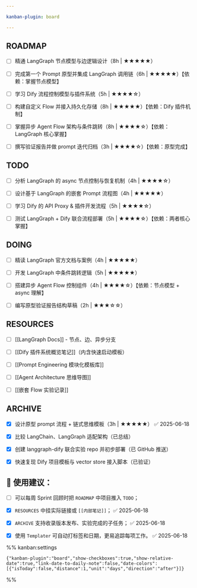 ```yaml
---

kanban-plugin: board

---
```


## ROADMAP

- [ ] 精通 LangGraph 节点模型与边逻辑设计（8h | ★★★★★）
- [ ] 完成第一个 Prompt 原型并集成 LangGraph 调用链（6h | ★★★★★）【依赖：掌握节点模型】
- [ ] 学习 Dify 流程控制模型与插件系统（5h | ★★★★☆）
- [ ] 构建自定义 Flow 并接入持久化存储（8h | ★★★★★）【依赖：Dify 插件机制】
- [ ] 掌握异步 Agent Flow 架构与条件跳转（8h | ★★★★☆）【依赖：LangGraph 核心掌握】
- [ ] 撰写验证报告并做 prompt 迭代归档（3h | ★★★★☆）【依赖：原型完成】


## TODO

- [ ] 分析 LangGraph 的 async 节点控制与恢复机制（4h | ★★★★☆）
- [ ] 设计基于 LangGraph 的嵌套 Prompt 流程图（4h | ★★★★★）
- [ ] 学习 Dify 的 API Proxy & 插件开发流程（5h | ★★★★☆）
- [ ] 测试 LangGraph + Dify 联合流程部署（5h | ★★★★☆）【依赖：两者核心掌握】


## DOING

- [ ] 精读 LangGraph 官方文档与案例（4h | ★★★★★）
- [ ] 开发 LangGraph 中条件跳转逻辑（5h | ★★★★★）
- [ ] 搭建异步 Agent Flow 控制组件（4h | ★★★★☆）【依赖：节点模型 + async 理解】
- [ ] 编写原型验证报告结构草稿（2h | ★★★☆☆）


## RESOURCES

- [ ] [[LangGraph Docs]] - 节点、边、异步分支
- [ ] [[Dify 插件系统概览笔记]]（内含快速启动模板）
- [ ] [[Prompt Engineering 模块化模板库]]
- [ ] [[Agent Architecture 思维导图]]
- [ ] [[嵌套 Flow 实验记录]]


## ARCHIVE

- [x] 设计原型 prompt 流程 + 链式思维模板（3h | ★★★★★） ✅ 2025-06-18
- [x] 比较 LangChain、LangGraph 适配架构（已总结）
- [x] 创建 langgraph-dify 联合实验 repo 并初步部署（已 GitHub 推送）
- [x] 快速复现 Dify 项目模板与 vector store 接入脚本（已验证）


## 🧠 使用建议：

- [ ] 可以每周 Sprint 回顾时把 `ROADMAP` 中项目推入 `TODO`；
- [x] `RESOURCES` 中挂实际链接或 `[[内部笔记]]`； ✅ 2025-06-18
- [x] `ARCHIVE` 支持收录版本发布、实验完成的子任务； ✅ 2025-06-18
- [x] 使用 `Templater` 可自动打标签和日期，更易追踪每项工作。 ✅ 2025-06-18




%% kanban:settings
```
{"kanban-plugin":"board","show-checkboxes":true,"show-relative-date":true,"link-date-to-daily-note":false,"date-colors":[{"isToday":false,"distance":1,"unit":"days","direction":"after"}]}
```
%%